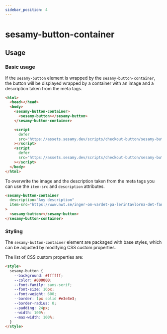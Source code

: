 ```yaml
---
sidebar_position: 4
---
```


# sesamy-button-container

## Usage

### Basic usage

If the `sesamy-button` element is wrapped by the `sesamy-button-container`, the button will be displayed wrapped by a container with an image and a description taken from the meta tags.

```html
<html>
  <head></head>
  <body>
    <sesamy-button-container>
      <sesamy-button></sesamy-button>
    </sesamy-button-container>

    <script
      defer
      src="https://assets.sesamy.dev/scripts/checkout-button/sesamy-button-container.min.js"
    ></script>
    <script
      defer
      src="https://assets.sesamy.dev/scripts/checkout-button/sesamy-button.min.js"
    ></script>
  </body>
</html>
```

To overwrite the image and the description taken from the meta tags you can use the `item-src` and `description` attributes.

```html
<sesamy-button-container
  description="Any description"
  item-src="https://www.nwt.se/inger-om-vardet-pa-lerintavlorna-det-fanns-inte-i-mitt-huvud-alltsa"
>
  <sesamy-button></sesamy-button>
</sesamy-button-container>
```

### Styling

The `sesamy-button-container` element are packaged with base styles, which can be adjusted by modifying CSS custom properties.

The list of CSS custom properties are:

```html
<style>
  sesamy-button {
    --background: #ffffff;
    --color: #000000;
    --font-family: sans-serif;
    --font-size: 16px;
    --font-weight: 600;
    --border: 1px solid #e3e3e3;
    --border-radius: 0;
    --padding: 24px;
    --width: 100%;
    --max-width: 100%;
  }
</style>
```
